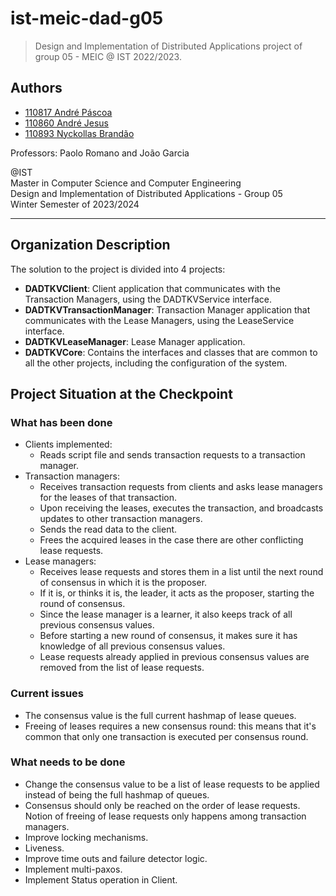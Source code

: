 # ist-meic-dad-g05

> Design and Implementation of Distributed Applications project of group 05 - MEIC @ IST 2022/2023.

## Authors

- [110817 André Páscoa](https://github.com/devandrepascoa)
- [110860 André Jesus](https://github.com/andre-j3sus)
- [110893 Nyckollas Brandão](https://github.com/Nyckoka)

Professors: Paolo Romano and João Garcia

@IST<br>
Master in Computer Science and Computer Engineering<br>
Design and Implementation of Distributed Applications - Group 05<br>
Winter Semester of 2023/2024

---

## Organization Description

The solution to the project is divided into 4 projects:

* **DADTKVClient**: Client application that communicates with the Transaction Managers, using the DADTKVService
  interface.
* **DADTKVTransactionManager**: Transaction Manager application that communicates with the Lease Managers, using the
  LeaseService interface.
* **DADTKVLeaseManager**: Lease Manager application.
* **DADTKVCore**: Contains the interfaces and classes that are common to all the other projects, including the
  configuration of the system.

## Project Situation at the Checkpoint

### What has been done

- Clients implemented:
    * Reads script file and sends transaction requests to a transaction manager.
- Transaction managers:
    * Receives transaction requests from clients and asks lease managers for the leases of that transaction.
    * Upon receiving the leases, executes the transaction, and broadcasts updates to other transaction managers.
    * Sends the read data to the client.
    * Frees the acquired leases in the case there are other conflicting lease requests.
- Lease managers:
    * Receives lease requests and stores them in a list until the next round of consensus in which it is the proposer.
    * If it is, or thinks it is, the leader, it acts as the proposer, starting the round of consensus.
    * Since the lease manager is a learner, it also keeps track of all previous consensus values.
    * Before starting a new round of consensus, it makes sure it has knowledge of all previous consensus values.
    * Lease requests already applied in previous consensus values are removed from the list of lease requests.

### Current issues

- The consensus value is the full current hashmap of lease queues.
- Freeing of leases requires a new consensus round: this means that it's common that only one transaction is executed
  per consensus round.

### What needs to be done

- Change the consensus value to be a list of lease requests to be applied instead of being the full hashmap of queues.
- Consensus should only be reached on the order of lease requests. Notion of freeing of lease requests only happens
  among transaction managers.
- Improve locking mechanisms.
- Liveness.
- Improve time outs and failure detector logic.
- Implement multi-paxos.
- Implement Status operation in Client.

